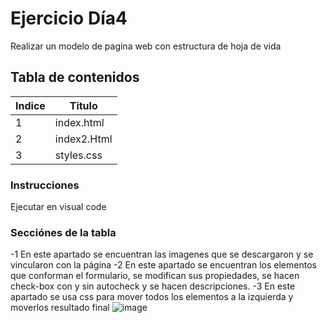 # Ejercicio Día4
Realizar un modelo de pagina web con estructura de hoja de vida

## Tabla de contenidos
| Indice | Titulo  |
|--|--|
| 1 | index.html |
| 2 | index2.Html|
| 3 | styles.css|

### Instrucciones
Ejecutar en visual code
### Secciónes de la tabla
-1 En este apartado se encuentran las imagenes que se descargaron y se vincularon con la página
-2 En este apartado se encuentran los elementos que conforman el formulario, se modifican sus propiedades, se hacen check-box con y sin autocheck y se hacen descripciones.
-3 En este apartado se usa css para mover todos los elementos a la izquierda y moverlos 
resultado final 
![image](https://github.com/user-attachments/assets/cec656dc-17c2-457e-b4b1-f0c10ed69df5)


